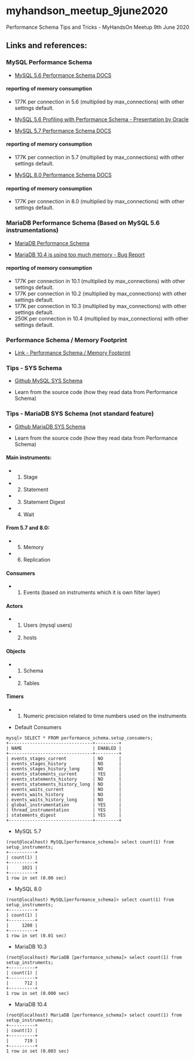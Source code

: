 # myhandson_meetup_9june2020
Performance Schema Tips and Tricks - MyHandsOn Meetup 9th June 2020

## Links and references:

### MySQL Performance Schema
* [MySQL 5.6 Performance Schema DOCS](https://dev.mysql.com/doc/refman/5.6/en/performance-schema.html)
#### reporting of memory consumption
- 177K per connection in 5.6 (multiplied by max_connections) with other settings default.

* [MySQL 5.6 Profiling with Performance Schema - Presentation by Oracle](https://github.com/emersongaudencio/myhandson_meetup_9june2020/blob/master/profiling_with_performance_schema.pdf)

* [MySQL 5.7 Performance Schema DOCS](https://dev.mysql.com/doc/refman/5.7/en/performance-schema.html)
#### reporting of memory consumption
- 177K per connection in 5.7 (multiplied by max_connections) with other settings default.

* [MySQL 8.0 Performance Schema DOCS](https://dev.mysql.com/doc/refman/8.0/en/performance-schema.html)
#### reporting of memory consumption
- 177K per connection in 8.0 (multiplied by max_connections) with other settings default.

### MariaDB Performance Schema (Based on MySQL 5.6 instrumentations)
* [MariaDB Performance Schema](https://mariadb.com/kb/en/performance-schema/)

* [MariaDB 10.4 is using too much memory - Bug Report](https://jira.mariadb.org/browse/MDEV-20216)
#### reporting of memory consumption
- 177K per connection in 10.1 (multiplied by max_connections) with other settings default.
- 177K per connection in 10.2 (multiplied by max_connections) with other settings default.
- 177K per connection in 10.3 (multiplied by max_connections) with other settings default.
- 250K per connection in 10.4 (multiplied by max_connections) with other settings default.

### Performance Schema / Memory Footprint
* [Link - Performance Schema / Memory Footprint](https://github.com/nethalo/mysql-tools/blob/master/Performance_Schema_Memory_Footprint.md)

### Tips - SYS Schema

* [Github MySQL SYS Schema](https://github.com/mysql/mysql-sys)

 - Learn from the source code (how they read data from Performance Schema)

### Tips - MariaDB SYS Schema (not standard feature)

* [Github MariaDB SYS Schema](https://github.com/FromDual/mariadb-sys)

 - Learn from the source code (how they read data from Performance Schema)

#### Main instruments:
 - 1. Stage
 - 2. Statement
 - 3. Statement Digest
 - 4. Wait
#### From 5.7 and 8.0:
 - 5. Memory
 - 6. Replication

#### Consumers
 - 1. Events (based on instruments which it is own filter layer)

#### Actors
 - 1. Users (mysql users)
 - 2. hosts

#### Objects
 - 1. Schema
 - 2. Tables

#### Timers
 - 1. Numeric precision related to time numbers used on the instruments


* Default Consumers
```
mysql> SELECT * FROM performance_schema.setup_consumers;
+--------------------------------+---------+
| NAME                           | ENABLED |
+--------------------------------+---------+
| events_stages_current          | NO      |
| events_stages_history          | NO      |
| events_stages_history_long     | NO      |
| events_statements_current      | YES     |
| events_statements_history      | NO      |
| events_statements_history_long | NO      |
| events_waits_current           | NO      |
| events_waits_history           | NO      |
| events_waits_history_long      | NO      |
| global_instrumentation         | YES     |
| thread_instrumentation         | YES     |
| statements_digest              | YES     |
+--------------------------------+---------+
```


* MySQL 5.7
```
(root@localhost) MySQL[performance_schema]> select count(1) from setup_instruments;
+----------+
| count(1) |
+----------+
|     1021 |
+----------+
1 row in set (0.00 sec)
```

* MySQL 8.0
```
(root@localhost) MySQL[performance_schema]> select count(1) from setup_instruments;
+----------+
| count(1) |
+----------+
|     1208 |
+----------+
1 row in set (0.01 sec)
```

* MariaDB 10.3
```
(root@localhost) MariaDB [performance_schema]> select count(1) from setup_instruments;
+----------+
| count(1) |
+----------+
|      712 |
+----------+
1 row in set (0.000 sec)
```

* MariaDB 10.4
```
(root@localhost) MariaDB [performance_schema]> select count(1) from setup_instruments;
+----------+
| count(1) |
+----------+
|      719 |
+----------+
1 row in set (0.003 sec)
```
